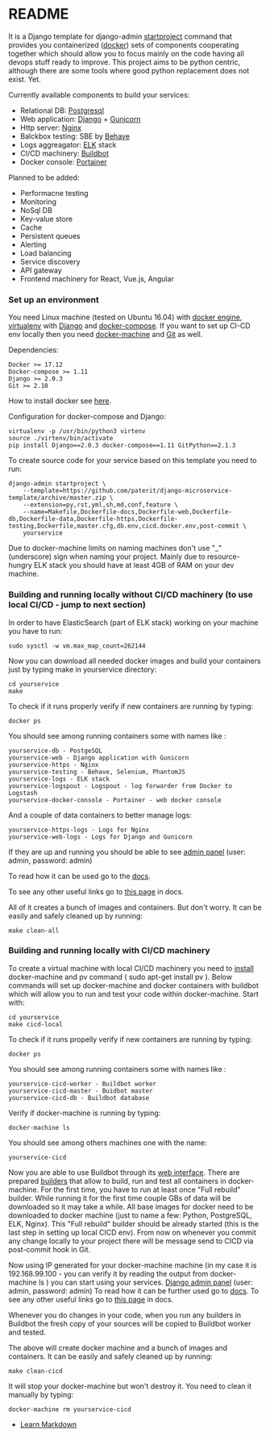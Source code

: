 # README #

It is a Django template for django-admin [startproject](https://docs.djangoproject.com/en/1.10/ref/django-admin/#startproject) command that provides you containerized ([docker](https://www.docker.com/)) sets of components cooperating together which should allow you to focus mainly on the code having all devops stuff ready to improve.
This project aims to be python centric, although there are some tools where good python replacement does not exist. Yet.

Currently available components to build your services:
- Relational DB: [Postgresql](https://www.postgresql.org/)
- Web application: [Django](https://www.djangoproject.com/) + [Gunicorn](http://gunicorn.org/) 
- Http server: [Nginx](https://nginx.org/) 
- Balckbox testing: SBE by [Behave](http://pythonhosted.org/behave/)
- Logs aggreagator: [ELK](https://www.elastic.co/products) stack
- CI/CD machinery: [Buildbot](http://buildbot.net/)
- Docker console: [Portainer](https://portainer.io/)

Planned to be added:
- Performacne testing
- Monitoring
- NoSql DB
- Key-value store
- Cache
- Persistent queues 
- Alerting
- Load balancing 
- Service discovery
- API gateway
- Frontend machinery for React, Vue.js, Angular

### Set up an environment ###

You need Linux machine (tested on Ubuntu 16.04) with [docker engine](https://docs.docker.com/engine/), [virtualenv](https://virtualenv.pypa.io/en/stable/) with [Django](https://www.djangoproject.com/) and [docker-compose](https://docs.docker.com/compose/). If you want to set up CI-CD env locally then you need [docker-machine](https://docs.docker.com/machine/) and [Git](https://git-scm.com/) as well.

Dependencies:

    Docker >= 17.12
    Docker-compose >= 1.11
    Django >= 2.0.3
    Git >= 2.10

How to install docker see [here](https://docs.docker.com/engine/installation/).

Configuration for docker-compose and Django:

    virtualenv -p /usr/bin/python3 virtenv
    source ./virtenv/bin/activate
    pip install Django==2.0.3 docker-compose==1.11 GitPython==2.1.3
    
To create source code for your service based on this template you need to run:

    django-admin startproject \
        --template=https://github.com/paterit/django-microservice-template/archive/master.zip \
        --extension=py,rst,yml,sh,md,conf,feature \
        --name=Makefile,Dockerfile-docs,Dockerfile-web,Dockerfile-db,Dockerfile-data,Dockerfile-https,Dockerfile-testing,Dockerfile,master.cfg,db.env,cicd.docker.env,post-commit \
        yourservice

Due to docker-machine limits on naming machines don't use "_" (underscore) sign when naming your project.
Mainly due to resource-hungry ELK stack you should have at least 4GB of RAM on your dev machine.

### Building and running locally without CI/CD machinery (to use local CI/CD - jump to next section)
In order to have ElasticSearch (part of ELK stack) working on your machine you have to run:

    sudo sysctl -w vm.max_map_count=262144

Now you can download all needed docker images and build your containers just by typing make in yourservice directory:

    cd yourservice
    make

To check if it runs properly verify if new containers are running by typing:

    docker ps

You should see among running containers some with names like :

    yourservice-db - PostgeSQL
    yourservice-web - Django application with Gunicorn
    yourservice-https - Nginx
    yourservice-testing - Behave, Selenium, PhantomJS
    yourservice-logs - ELK stack
    yourservice-logspout - Logspout - log forwarder from Docker to Logstash
    yourservice-docker-console - Portainer - web docker console

And a couple of data containers to better manage logs:

    yourservice-https-logs - Logs for Nginx
    yourservice-web-logs - Logs for Django and Gunicorn

If they are up and running you should be able to see [admin panel](http://localhost/admin) (user: admin, password: admin)

To read how it can be used go to the [docs](http://localhost/docs).

To see any other useful links go to [this page](http://localhost/docs/links_page.html) in docs.

All of it creates a bunch of images and containers. But don't worry. It can be easily and safely cleaned up by running:

    make clean-all

### Building and running locally with CI/CD machinery
To create a virtual machine with local CI/CD machinery you need to [install](https://docs.docker.com/machine/install-machine/#install-machine-directly) docker-machine and pv command ( sudo apt-get install pv ).
Below commands will set up docker-machine and docker containers with buildbot which will allow you to run and test your code within docker-machine. Start with:

    cd yourservice
    make cicd-local

To check if it runs propelly verify if new containers are running by typing:

    docker ps

You should see among running containers some with names like :

    yourservice-cicd-worker - Buildbot worker
    yourservice-cicd-master - Buidbot master
    yourservice-cicd-db - Buildbot database
    
Verify if docker-machine is running by typing:

    docker-machine ls
    
You should see among others machines one with the name:

    yourservice-cicd
    
Now you are able to use Buildbot through its [web interface](http://localhost:8010/). There are prepared [builders](http://localhost:8010/#/builders) that allow to build, run and test all containers in docker-machine.
For the first time, you have to run at least once "Full rebuild" builder. While running it for the first time couple GBs of data will be downloaded so it may take a while. All base images for docker need to be downloaded to docker machine (just to name a few: Python, PostgreSQL, ELK, Nginx).
This "Full rebuild" builder should be already started (this is the last step in setting up local CICD env).
From now on whenever you commit any change locally to your project there will be message send to CICD via post-commit hook in Git.

Now using IP generated for your docker-machine machine (in my case it is 192.168.99.100 - you can verify it by reading the output from docker-machine ls ) you can start using your services.
[Django admin panel](http://192.168.99.100/admin) (user: admin, password: admin)
To read how it can be further used go to [docs](http://192.168.99.100/docs).
To see any other useful links go to [this page](http://192.168.99.100/docs/links_page.html) in docs.

Whenever you do changes in your code, when you run any builders in Buildbot the fresh copy of your sources will be copied to Buildbot worker and tested.

The above will create docker machine and a bunch of images and containers. It can be easily and safely cleaned up by running:

    make clean-cicd

It will stop your docker-machine but won't destroy it. You need to clean it manually by typing:

    docker-machine rm yourservice-cicd



* [Learn Markdown](https://bitbucket.org/tutorials/markdowndemo)
